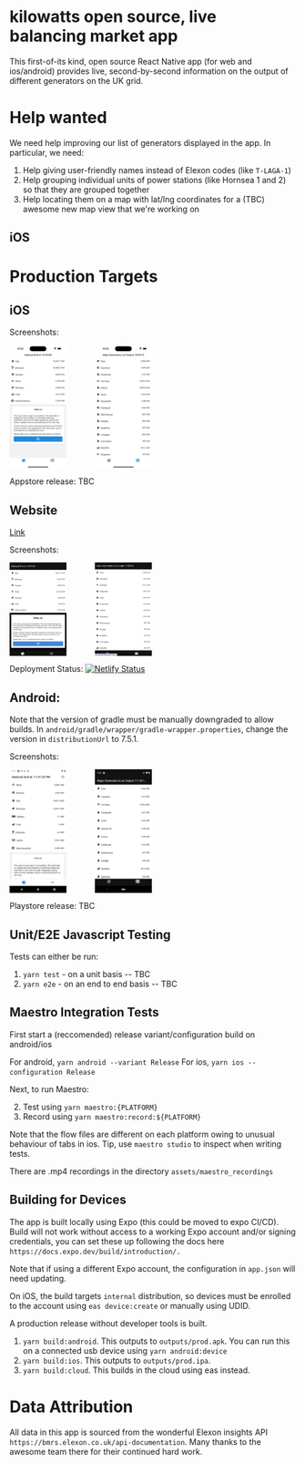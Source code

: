# kilowatts open source, live balancing market app
This first-of-its kind, open source React Native app (for web and ios/android) provides live, second-by-second information on the output of different generators on the UK grid. 

# Help wanted

We need help improving our list of generators displayed in the app. In particular, we need:

1. Help giving user-friendly names instead of Elexon codes (like `T-LAGA-1`)
2. Help grouping individual units of power stations (like Hornsea 1 and 2) so that they are grouped together
3. Help locating them on a map with lat/lng coordinates for a (TBC) awesome new map view that we're working on


## iOS


# Production Targets


## iOS

Screenshots:

<div class="image-container" style="display: flex;">
    <img src="./assets/screenshots/ios/categories.png" alt="Image 1" style="width: 100px;">
    <div style='width: 10%'></div>
    <img src="./assets/screenshots/ios/list.png" alt="Image 2" style="width: 100px;">
</div>

Appstore release: TBC


## Website

[Link](https://gb.kilowatts.io)

Screenshots:

<div class="image-container" style="display: flex;">
    <img src="./assets/screenshots/web/categories.png" alt="Image 1" style="width: 100px;;">
    <div style='width: 10%'></div>
    <img src="./assets/screenshots/web/list.png" alt="Image 2" style="width: 100px;">
</div>

Deployment Status: [![Netlify Status](https://api.netlify.com/api/v1/badges/afd64ebf-87f9-4810-bbd3-989aed2e4e06/deploy-status)](https://app.netlify.com/sites/kilowatts/deploys)


## Android:

Note that the version of gradle must be manually downgraded to allow builds. In `android/gradle/wrapper/gradle-wrapper.properties`, change the version in `distributionUrl` to 7.5.1.

Screenshots:

<div class="image-container" style="display: flex;">
    <img src="./assets/screenshots/android/categories.png" alt="Image 1" style="width: 100px;">
    <div style='width: 10%'></div>
    <img src="./assets/screenshots/android/list.png" alt="Image 2" style="width: 100px;">
</div>

Playstore release: TBC




## Unit/E2E Javascript Testing

Tests can either be run:

1. `yarn test` - on a unit basis -- TBC
2. `yarn e2e` - on an end to end basis -- TBC


## Maestro Integration Tests

First start a (reccomended) release variant/configuration build on android/ios

For android, `yarn android --variant Release`
For ios, `yarn ios --configuration Release`

Next, to run Maestro:

2. Test using `yarn maestro:{PLATFORM}`
3. Record using `yarn maestro:record:${PLATFORM}`

Note that the flow files are different on each platform owing to unusual behaviour of tabs in ios. Tip, use `maestro studio` to inspect when writing tests.

There are .mp4 recordings in the directory `assets/maestro_recordings`


## Building for Devices

The app is built locally using Expo (this could be moved to expo CI/CD). Build will not work without access to a working Expo account and/or signing credentials, you can set these up following the docs here `https://docs.expo.dev/build/introduction/.` 

Note that if using a different Expo account, the configuration in `app.json` will need updating.

On iOS, the build targets `internal` distribution, so devices must be enrolled to the account using `eas device:create` or manually using UDID.

A production release without developer tools is built.

1. `yarn build:android`. This outputs to `outputs/prod.apk`. You can run this on a connected usb device using `yarn android:device`
2. `yarn build:ios`. This outputs to `outputs/prod.ipa`.
3. `yarn build:cloud`. This builds in the cloud using eas instead.


# Data Attribution
All data in this app is sourced from the wonderful Elexon insights API `https://bmrs.elexon.co.uk/api-documentation`. Many thanks to the awesome team there for their continued hard work.
